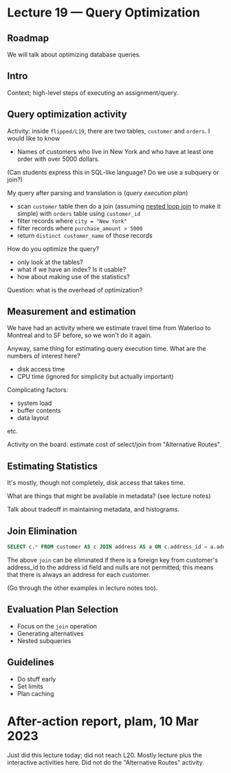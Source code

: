 # Lecture 19 — Query Optimization

## Roadmap

We will talk about optimizing database queries.

## Intro

Context; high-level steps of executing an assignment/query.

## Query optimization activity

Activity: inside `flipped/L19`, there are two tables, `customer` and `orders`. I
would like to know

* Names of customers who live in New York and who have at least one order with
  over 5000 dollars.

(Can students express this in SQL-like language? Do we use a subquery or join?)

My query after parsing and translation is (*query execution plan*)

* scan `customer` table then do a join (assuming [nested loop
  join](https://en.wikipedia.org/wiki/Nested_loop_join) to make it simple) with
  `orders` table using `customer_id`
* filter records where `city = "New York"`
* filter records where `purchase_amount > 5000`
* return `distinct customer_name` of those records

How do you optimize the query?

* only look at the tables?
* what if we have an index? Is it usable?
* how about making use of the statistics?

Question: what is the overhead of optimization?

## Measurement and estimation

We have had an activity where we estimate travel time from Waterloo to Montreal
and to SF before, so we won't do it again.

Anyway, same thing for estimating query execution time. What are the numbers of
interest here?

* disk access time
* CPU time (ignored for simplicity but actually important)

Complicating factors:

* system load
* buffer contents
* data layout

etc.

Activity on the board: estimate cost of select/join from "Alternative Routes".

## Estimating Statistics

It's mostly, though not completely, disk access that takes time.

What are things that might be available in metadata? (see lecture notes)

Talk about tradeoff in maintaining metadata, and histograms.

## Join Elimination

```SQL
SELECT c.* FROM customer AS c JOIN address AS a ON c.address_id = a.address_id;
```

The above `join` can be eliminated if there is a foreign key from customer's
address_id to the address id field and nulls are not permitted; this means that
there is always an address for each customer.

(Go through the other examples in lecture notes too).

## Evaluation Plan Selection

* Focus on the `join` operation
* Generating alternatives
* Nested subqueries

## Guidelines

* Do stuff early
* Set limits
* Plan caching

# After-action report, plam, 10 Mar 2023

Just did this lecture today; did not reach L20. Mostly lecture plus the
interactive activities here. Did not do the "Alternative Routes" activity.
